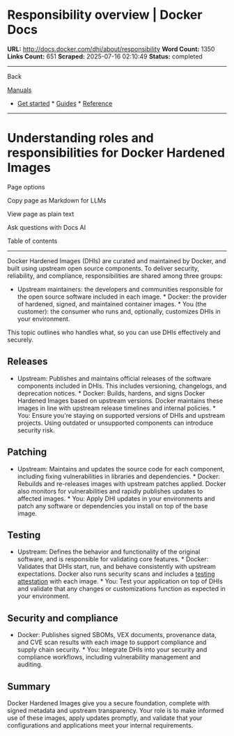 # Responsibility overview | Docker Docs

**URL:** http://docs.docker.com/dhi/about/responsibility
**Word Count:** 1350
**Links Count:** 651
**Scraped:** 2025-07-16 02:10:49
**Status:** completed

---

Back

[Manuals](https://docs.docker.com/manuals/)

  * [Get started](http://docs.docker.com/get-started/)   * [Guides](http://docs.docker.com/guides/)   * [Reference](http://docs.docker.com/reference/)

* * *

# Understanding roles and responsibilities for Docker Hardened Images

Page options

Copy page as Markdown for LLMs

View page as plain text

Ask questions with Docs AI

Table of contents

* * *

Docker Hardened Images \(DHIs\) are curated and maintained by Docker, and built using upstream open source components. To deliver security, reliability, and compliance, responsibilities are shared among three groups:

  * Upstream maintainers: the developers and communities responsible for the open source software included in each image.   * Docker: the provider of hardened, signed, and maintained container images.   * You \(the customer\): the consumer who runs and, optionally, customizes DHIs in your environment.

This topic outlines who handles what, so you can use DHIs effectively and securely.

## Releases

  * Upstream: Publishes and maintains official releases of the software components included in DHIs. This includes versioning, changelogs, and deprecation notices.   * Docker: Builds, hardens, and signs Docker Hardened Images based on upstream versions. Docker maintains these images in line with upstream release timelines and internal policies.   * You: Ensure you're staying on supported versions of DHIs and upstream projects. Using outdated or unsupported components can introduce security risk.

## Patching

  * Upstream: Maintains and updates the source code for each component, including fixing vulnerabilities in libraries and dependencies.   * Docker: Rebuilds and re-releases images with upstream patches applied. Docker also monitors for vulnerabilities and rapidly publishes updates to affected images.   * You: Apply DHI updates in your environments and patch any software or dependencies you install on top of the base image.

## Testing

  * Upstream: Defines the behavior and functionality of the original software, and is responsible for validating core features.   * Docker: Validates that DHIs start, run, and behave consistently with upstream expectations. Docker also runs security scans and includes a [testing attestation](https://docs.docker.com/dhi/core-concepts/attestations/) with each image.   * You: Test your application on top of DHIs and validate that any changes or customizations function as expected in your environment.

## Security and compliance

  * Docker: Publishes signed SBOMs, VEX documents, provenance data, and CVE scan results with each image to support compliance and supply chain security.   * You: Integrate DHIs into your security and compliance workflows, including vulnerability management and auditing.

## Summary

Docker Hardened Images give you a secure foundation, complete with signed metadata and upstream transparency. Your role is to make informed use of these images, apply updates promptly, and validate that your configurations and applications meet your internal requirements.